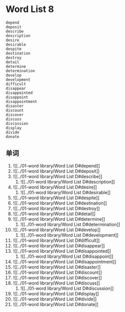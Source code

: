 # Word List 8
	depend
	deposit
	describe
	description
	desire
	desirable
	despite
	destination
	destroy
	detail
	determine
	determination
	develop
	development
	difficult
	disappear
	disappointed
	disappoint
	disappointment
	disaster
	discount
	discover
	discuss
	discussion
	display
	divide
	donate

## 单词
1. ![[../01-word library/Word List D#depend]]
2. ![[../01-word library/Word List D#deposit]]
3. ![[../01-word library/Word List D#describe]]
	1. ![[../01-word library/Word List D#description]]
4. ![[../01-word library/Word List D#desire]]
	1. ![[../01-word library/Word List D#desirable]]
5. ![[../01-word library/Word List D#despite]]
6. ![[../01-word library/Word List D#destination]]
7. ![[../01-word library/Word List D#destroy]]
8. ![[../01-word library/Word List D#detail]]
9. ![[../01-word library/Word List D#determine]]
	1. ![[../01-word library/Word List D#determination]]
10. ![[../01-word library/Word List D#develop]]
	1. ![[../01-word library/Word List D#development]]
11. ![[../01-word library/Word List D#difficult]]
12. ![[../01-word library/Word List D#disappear]]
13. ![[../01-word library/Word List D#disappointed]]
	1. ![[../01-word library/Word List D#disappoint]]
14. ![[../01-word library/Word List D#disappointment]]
15. ![[../01-word library/Word List D#disaster]]
16. ![[../01-word library/Word List D#discount]]
17. ![[../01-word library/Word List D#discover]]
18. ![[../01-word library/Word List D#discuss]]
	1. ![[../01-word library/Word List D#discussion]]
19. ![[../01-word library/Word List D#display]]
20. ![[../01-word library/Word List D#divide]]
21. ![[../01-word library/Word List D#donate]]
